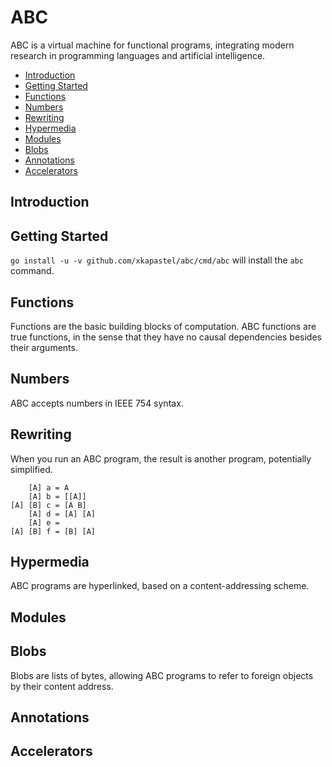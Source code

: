 # ABC
ABC is a virtual machine for functional programs, integrating modern
research in programming languages and artificial intelligence.

- [Introduction](#introduction)
- [Getting Started](#getting-started)
- [Functions](#functions)
- [Numbers](#numbers)
- [Rewriting](#rewriting)
- [Hypermedia](#hypermedia)
- [Modules](#modules)
- [Blobs](#blobs)
- [Annotations](#annotations)
- [Accelerators](#accelerators)

## Introduction

## Getting Started
`go install -u -v github.com/xkapastel/abc/cmd/abc` will install the
`abc` command.

## Functions
Functions are the basic building blocks of computation. ABC functions
are true functions, in the sense that they have no causal dependencies
besides their arguments.

## Numbers
ABC accepts numbers in IEEE 754 syntax.

## Rewriting
When you run an ABC program, the result is another program,
potentially simplified.

```
    [A] a = A
    [A] b = [[A]]
[A] [B] c = [A B]
    [A] d = [A] [A]
    [A] e =
[A] [B] f = [B] [A]
```

## Hypermedia
ABC programs are hyperlinked, based on a content-addressing scheme.

## Modules

## Blobs
Blobs are lists of bytes, allowing ABC programs to refer to foreign
objects by their content address.

## Annotations

## Accelerators
